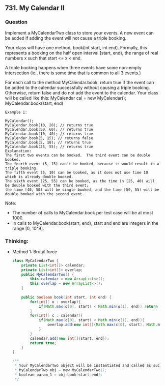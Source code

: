 ## 731. My Calendar II

### Question
Implement a MyCalendarTwo class to store your events. A new event can be added if adding the event will not cause a triple booking.

Your class will have one method, book(int start, int end). Formally, this represents a booking on the half open interval [start, end), the range of real numbers x such that start <= x < end.

A triple booking happens when three events have some non-empty intersection (ie., there is some time that is common to all 3 events.)

For each call to the method MyCalendar.book, return true if the event can be added to the calendar successfully without causing a triple booking. Otherwise, return false and do not add the event to the calendar.
Your class will be called like this: MyCalendar cal = new MyCalendar(); MyCalendar.book(start, end)

```
Example 1:

MyCalendar();
MyCalendar.book(10, 20); // returns true
MyCalendar.book(50, 60); // returns true
MyCalendar.book(10, 40); // returns true
MyCalendar.book(5, 15); // returns false
MyCalendar.book(5, 10); // returns true
MyCalendar.book(25, 55); // returns true
Explanation: 
The first two events can be booked.  The third event can be double booked.
The fourth event (5, 15) can't be booked, because it would result in a triple booking.
The fifth event (5, 10) can be booked, as it does not use time 10 which is already double booked.
The sixth event (25, 55) can be booked, as the time in [25, 40) will be double booked with the third event;
the time [40, 50) will be single booked, and the time [50, 55) will be double booked with the second event.
```

Note:
* The number of calls to MyCalendar.book per test case will be at most 1000.
* In calls to MyCalendar.book(start, end), start and end are integers in the range [0, 10^9].


### Thinking:
* Method 1: Brutal force
    ```Java
    class MyCalendarTwo {
        private List<int[]> calendar;
        private List<int[]> overlap;
        public MyCalendarTwo() {
            this.calendar = new ArrayList<>();
            this.overlap = new ArrayList<>();
        }
        
        public boolean book(int start, int end) {
            for(int[] o : overlap){
                if(Math.max(o[0], start) < Math.min(o[1], end)) return false;
            }
            for(int[] c : calendar){
                if(Math.max(c[0], start) < Math.min(c[1], end)){
                    overlap.add(new int[]{Math.max(c[0], start), Math.min(c[1], end)});
                }
            }
            calendar.add(new int[]{start, end});
            return true;
        }
    }
    
    /**
     * Your MyCalendarTwo object will be instantiated and called as such:
     * MyCalendarTwo obj = new MyCalendarTwo();
     * boolean param_1 = obj.book(start,end);
     */
    ```
